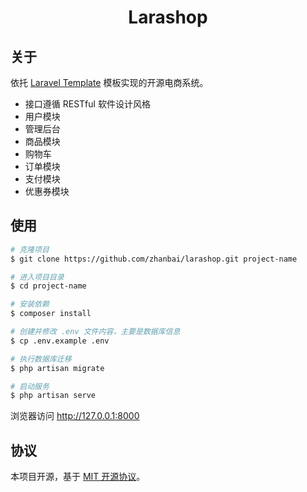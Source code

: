 # <p align="center">Larashop</p>

## 关于

依托 [Laravel Template](https://github.com/zhanbai/laravel-template) 模板实现的开源电商系统。

- 接口遵循 RESTful 软件设计风格
- 用户模块
- 管理后台
- 商品模块
- 购物车
- 订单模块
- 支付模块
- 优惠券模块

## 使用

```bash
# 克隆项目
$ git clone https://github.com/zhanbai/larashop.git project-name

# 进入项目目录
$ cd project-name

# 安装依赖
$ composer install

# 创建并修改 .env 文件内容，主要是数据库信息
$ cp .env.example .env

# 执行数据库迁移
$ php artisan migrate

# 启动服务
$ php artisan serve
```

浏览器访问 http://127.0.0.1:8000

## 协议

本项目开源，基于 [MIT 开源协议](https://opensource.org/licenses/MIT)。
